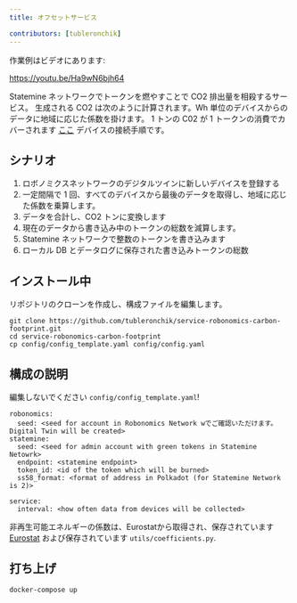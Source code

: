 ```yaml
---
title: オフセットサービス

contributors: [tubleronchik]
---
```


作業例はビデオにあります:

https://youtu.be/Ha9wN6bjh64

Statemine ネットワークでトークンを燃やすことで CO2 排出量を相殺するサービス。
生成される CO2 は次のように計算されます。Wh 単位のデバイスからのデータに地域に応じた係数を掛けます。 1 トンの C02 が 1 トークンの消費でカバーされます [ここ](/docs/carbon-footprint-sensor) デバイスの接続手順です。

## シナリオ

1. ロボノミクスネットワークのデジタルツインに新しいデバイスを登録する
2. 一定間隔で 1 回、すべてのデバイスから最後のデータを取得し、地域に応じた係数を乗算します。
3. データを合計し、CO2 トンに変換します
4. 現在のデータから書き込み中のトークンの総数を減算します。
5. Statemine ネットワークで整数のトークンを書き込みます
6. ローカル DB とデータログに保存された書き込みトークンの総数 

## インストール中

リポジトリのクローンを作成し、構成ファイルを編集します。

```
git clone https://github.com/tubleronchik/service-robonomics-carbon-footprint.git
cd service-robonomics-carbon-footprint
cp config/config_template.yaml config/config.yaml 
```

## 構成の説明

編集しないでください `config/config_template.yaml`!

```
robonomics:
  seed: <seed for account in Robonomics Network wでご確認いただけます。 Digital Twin will be created>
statemine:
  seed: <seed for admin account with green tokens in Statemine Netowrk>
  endpoint: <statemine endpoint>
  token_id: <id of the token which will be burned>
  ss58_format: <format of address in Polkadot (for Statemine Network is 2)>

service:
  interval: <how often data from devices will be collected>
```
非再生可能エネルギーの係数は、Eurostatから取得され、保存されています [Eurostat](https://ec.europa.eu/eurostat/statistics-explained/index.php?title=File:Renewable_energy_2020_infographic_18-01-2022.jpg) および保存されています `utils/coefficients.py`. 

## 打ち上げ

```
docker-compose up
```